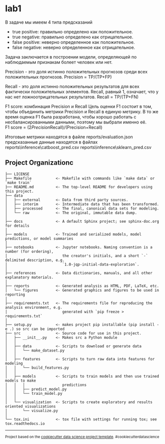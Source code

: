 lab1
==============================

В задаче мы имеем 4 типа предсказаний 

- true positive: правильно определено как положительное.
- true negative: правильно определено как отрицательное.
- false positive: неверно определенное как положительное.
- false negative: неверно определенное как отрицательное.

Задача заключается в построении модели, определяющей по наблюдаемым признакам болеет человек или нет. 

 Precision - это доля истинно положительных прогнозов среди всех положительных прогнозов. 
 Precision = TP/(TP+FP)

Recall - это доля истинно положительных результатов для всех фактически положительных элементов. Recall, равный 1, означает, что у нас нет ложноотрицательных результатов. 
 Recall = TP/(TP+FN)

F1 score: комбинация Precision и Recall
 Цель оценки F1 состоит в том, чтобы объединить метрики Precision и Recall в единую метрику. В то же время оценка F1 была разработана, чтобы хорошо работать с несбалансированными данными, поэтому мы выбрали именно её.  
 F1 score = (2*Precision*Recall)/(Precision+Recall)

Итоговые метрики находятся в файле reports/evaluation.json 
предсказанные данные находятся в файлах reports\inference\catboost_pred.csv reports\inference\sklearn_pred.csv


Project Organizationс
------------

    ├── LICENSE
    ├── Makefile           <- Makefile with commands like `make data` or `make train`
    ├── README.md          <- The top-level README for developers using this project.
    ├── data
    │   ├── external       <- Data from third party sources.
    │   ├── interim        <- Intermediate data that has been transformed.
    │   ├── processed      <- The final, canonical data sets for modeling.
    │   └── raw            <- The original, immutable data dump.
    │
    ├── docs               <- A default Sphinx project; see sphinx-doc.org for details
    │
    ├── models             <- Trained and serialized models, model predictions, or model summaries
    │
    ├── notebooks          <- Jupyter notebooks. Naming convention is a number (for ordering),
    │                         the creator's initials, and a short `-` delimited description, e.g.
    │                         `1.0-jqp-initial-data-exploration`.
    │
    ├── references         <- Data dictionaries, manuals, and all other explanatory materials.
    │
    ├── reports            <- Generated analysis as HTML, PDF, LaTeX, etc.
    │   └── figures        <- Generated graphics and figures to be used in reporting
    │
    ├── requirements.txt   <- The requirements file for reproducing the analysis environment, e.g.
    │                         generated with `pip freeze > requirements.txt`
    │
    ├── setup.py           <- makes project pip installable (pip install -e .) so src can be imported
    ├── src                <- Source code for use in this project.
    │   ├── __init__.py    <- Makes src a Python module
    │   │
    │   ├── data           <- Scripts to download or generate data
    │   │   └── make_dataset.py
    │   │
    │   ├── features       <- Scripts to turn raw data into features for modeling
    │   │   └── build_features.py
    │   │
    │   ├── models         <- Scripts to train models and then use trained models to make
    │   │   │                 predictions
    │   │   ├── predict_model.py
    │   │   └── train_model.py
    │   │
    │   └── visualization  <- Scripts to create exploratory and results oriented visualizations
    │       └── visualize.py
    │
    └── tox.ini            <- tox file with settings for running tox; see tox.readthedocs.io


--------

<p><small>Project based on the <a target="_blank" href="https://drivendata.github.io/cookiecutter-data-science/">cookiecutter data science project template</a>. #cookiecutterdatascience</small></p>
